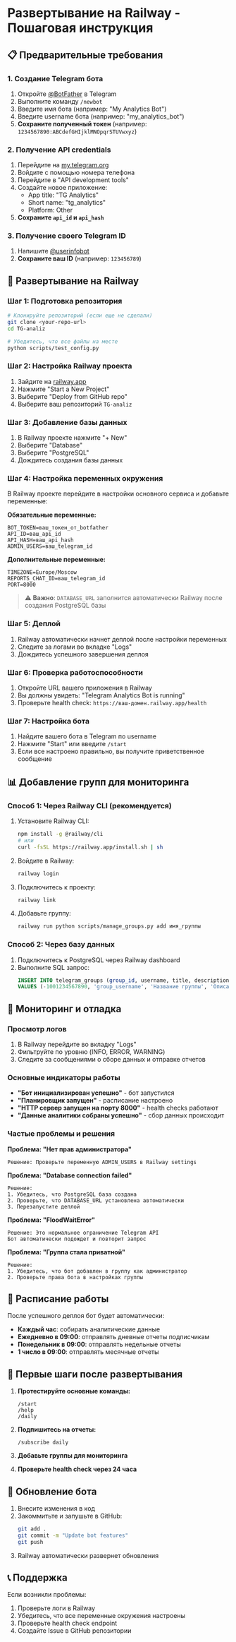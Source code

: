 # Развертывание на Railway - Пошаговая инструкция

## 📋 Предварительные требования

### 1. Создание Telegram бота
1. Откройте [@BotFather](https://t.me/botfather) в Telegram
2. Выполните команду `/newbot`
3. Введите имя бота (например: "My Analytics Bot")
4. Введите username бота (например: "my_analytics_bot")
5. **Сохраните полученный токен** (например: `1234567890:ABCdefGHIjklMNOpqrSTUVwxyz`)

### 2. Получение API credentials
1. Перейдите на [my.telegram.org](https://my.telegram.org)
2. Войдите с помощью номера телефона
3. Перейдите в "API development tools"
4. Создайте новое приложение:
   - App title: "TG Analytics"
   - Short name: "tg_analytics"
   - Platform: Other
5. **Сохраните `api_id` и `api_hash`**

### 3. Получение своего Telegram ID
1. Напишите [@userinfobot](https://t.me/userinfobot)
2. **Сохраните ваш ID** (например: `123456789`)

## 🚀 Развертывание на Railway

### Шаг 1: Подготовка репозитория
```bash
# Клонируйте репозиторий (если еще не сделали)
git clone <your-repo-url>
cd TG-analiz

# Убедитесь, что все файлы на месте
python scripts/test_config.py
```

### Шаг 2: Настройка Railway проекта
1. Зайдите на [railway.app](https://railway.app)
2. Нажмите "Start a New Project"
3. Выберите "Deploy from GitHub repo"
4. Выберите ваш репозиторий `TG-analiz`

### Шаг 3: Добавление базы данных
1. В Railway проекте нажмите "+ New"
2. Выберите "Database"
3. Выберите "PostgreSQL"
4. Дождитесь создания базы данных

### Шаг 4: Настройка переменных окружения
В Railway проекте перейдите в настройки основного сервиса и добавьте переменные:

**Обязательные переменные:**
```
BOT_TOKEN=ваш_токен_от_botfather
API_ID=ваш_api_id
API_HASH=ваш_api_hash
ADMIN_USERS=ваш_telegram_id
```

**Дополнительные переменные:**
```
TIMEZONE=Europe/Moscow
REPORTS_CHAT_ID=ваш_telegram_id
PORT=8000
```

> ⚠️ **Важно**: `DATABASE_URL` заполнится автоматически Railway после создания PostgreSQL базы

### Шаг 5: Деплой
1. Railway автоматически начнет деплой после настройки переменных
2. Следите за логами во вкладке "Logs"
3. Дождитесь успешного завершения деплоя

### Шаг 6: Проверка работоспособности
1. Откройте URL вашего приложения в Railway
2. Вы должны увидеть: "Telegram Analytics Bot is running"
3. Проверьте health check: `https://ваш-домен.railway.app/health`

### Шаг 7: Настройка бота
1. Найдите вашего бота в Telegram по username
2. Нажмите "Start" или введите `/start`
3. Если все настроено правильно, вы получите приветственное сообщение

## 📊 Добавление групп для мониторинга

### Способ 1: Через Railway CLI (рекомендуется)
1. Установите Railway CLI:
   ```bash
   npm install -g @railway/cli
   # или
   curl -fsSL https://railway.app/install.sh | sh
   ```

2. Войдите в Railway:
   ```bash
   railway login
   ```

3. Подключитесь к проекту:
   ```bash
   railway link
   ```

4. Добавьте группу:
   ```bash
   railway run python scripts/manage_groups.py add имя_группы
   ```

### Способ 2: Через базу данных
1. Подключитесь к PostgreSQL через Railway dashboard
2. Выполните SQL запрос:
   ```sql
   INSERT INTO telegram_groups (group_id, username, title, description, members_count, is_active)
   VALUES (-1001234567890, 'group_username', 'Название группы', 'Описание', 0, true);
   ```

## 🔧 Мониторинг и отладка

### Просмотр логов
1. В Railway перейдите во вкладку "Logs"
2. Фильтруйте по уровню (INFO, ERROR, WARNING)
3. Следите за сообщениями о сборе данных и отправке отчетов

### Основные индикаторы работы
- **"Бот инициализирован успешно"** - бот запустился
- **"Планировщик запущен"** - расписание настроено
- **"HTTP сервер запущен на порту 8000"** - health checks работают
- **"Данные аналитики собраны успешно"** - сбор данных происходит

### Частые проблемы и решения

**Проблема: "Нет прав администратора"**
```
Решение: Проверьте переменную ADMIN_USERS в Railway settings
```

**Проблема: "Database connection failed"**
```
Решение: 
1. Убедитесь, что PostgreSQL база создана
2. Проверьте, что DATABASE_URL установлена автоматически
3. Перезапустите деплой
```

**Проблема: "FloodWaitError"**
```
Решение: Это нормальное ограничение Telegram API
Бот автоматически подождет и повторит запрос
```

**Проблема: "Группа стала приватной"**
```
Решение: 
1. Убедитесь, что бот добавлен в группу как администратор
2. Проверьте права бота в настройках группы
```

## 📅 Расписание работы

После успешного деплоя бот будет автоматически:
- **Каждый час**: собирать аналитические данные
- **Ежедневно в 09:00**: отправлять дневные отчеты подписчикам
- **Понедельник в 09:00**: отправлять недельные отчеты
- **1 число в 09:00**: отправлять месячные отчеты

## 🎯 Первые шаги после развертывания

1. **Протестируйте основные команды:**
   ```
   /start
   /help
   /daily
   ```

2. **Подпишитесь на отчеты:**
   ```
   /subscribe daily
   ```

3. **Добавьте группы для мониторинга**

4. **Проверьте health check через 24 часа**

## 🔄 Обновление бота

1. Внесите изменения в код
2. Закоммитьте и запушьте в GitHub:
   ```bash
   git add .
   git commit -m "Update bot features"
   git push
   ```
3. Railway автоматически развернет обновления

## 📞 Поддержка

Если возникли проблемы:
1. Проверьте логи в Railway
2. Убедитесь, что все переменные окружения настроены
3. Проверьте health check endpoint
4. Создайте Issue в GitHub репозитории
